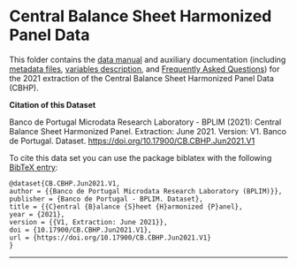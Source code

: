 # Central Balance Sheet Harmonized Panel Data


This folder contains the [data manual](https://github.com/BPLIM/Manuals/blob/master/Data/CBHP/JUN21/CBHP_manual_JUN2021.pdf) and auxiliary documentation (including [metadata files](https://github.com/BPLIM/Manuals/tree/master/Data/CBHP/JUN21/aux_files/describe_dataset), [variables description](https://github.com/BPLIM/Manuals/tree/master/Data/CBHP/JUN21/aux_files/variables_description), and [Frequently Asked Questions](https://github.com/BPLIM/Manuals/blob/master/Data/CBHP/JUN21/aux_files/faq/CBHP_faq.md)) for the 2021 extraction of the Central Balance Sheet Harmonized Panel Data (CBHP).


**Citation of this Dataset**

Banco de Portugal Microdata Research Laboratory - BPLIM (2021): Central Balance Sheet Harmonized Panel. Extraction: June 2021. Version: V1. Banco de Portugal. Dataset. https://doi.org/10.17900/CB.CBHP.Jun2021.V1



To cite this data set you can use the package biblatex with the following [BibTeX entry](https://github.com/BPLIM/Manuals/tree/master/Data/CBHP/JUN21/aux_files/bibtex/CBHP.bib):

```
@dataset{CB.CBHP.Jun2021.V1,
author = {{Banco de Portugal Microdata Research Laboratory (BPLIM)}},
publisher = {Banco de Portugal - BPLIM. Dataset},
title = {{C}entral {B}alance {S}heet {H}armonized {P}anel},
year = {2021},
version = {{V1, Extraction: June 2021}},
doi = {10.17900/CB.CBHP.Jun2021.V1},
url = {https://doi.org/10.17900/CB.CBHP.Jun2021.V1}
}
```

----------------------------------------------------------------------------------------------------------------------------------------------
